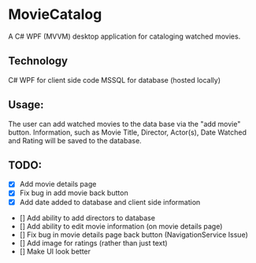 # MovieCatalog
A C# WPF (MVVM) desktop application for cataloging watched movies.

## Technology
C# WPF for client side code
MSSQL for database (hosted locally)

## Usage:
The user can add watched movies to the data base via the "add movie" button. Information, such as Movie Title, Director, Actor(s), Date Watched and Rating will be saved to the database.

## TODO:
- [X] Add movie details page
- [X] Fix bug in add movie back button
- [X] Add date added to database and client side information
- [] Add ability to add directors to database
- [] Add ability to edit movie information (on movie details page)
- [] Fix bug in movie details page back button (NavigationService Issue)
- [] Add image for ratings (rather than just text)
- [] Make UI look better
